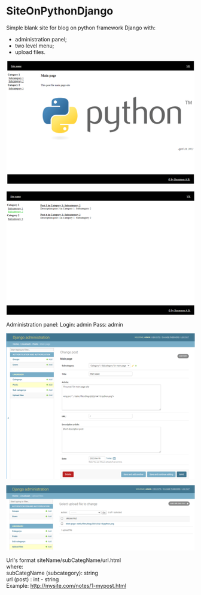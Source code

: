 # SiteOnPythonDjango
Simple blank site for blog on python framework Django with:
- administration panel;
- two level menu;
- upload files.

![Alt text](screenshot/site_1.png?raw=true "Site_1")

![Alt text](screenshot/site_2.png?raw=true "Site_2")

Administration panel:
Login: admin
Pass: admin

![Alt text](screenshot/site_3.png?raw=true "Site_3")

![Alt text](screenshot/site_4.png?raw=true "Site_4")

Url's format siteName/subCategName/url.html<br>
  where:<br>
  subCategName (subcategory): string<br>
  url (post) : int - string<br>
Example: http://mysite.com/notes/1-mypost.html
